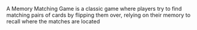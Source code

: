 A Memory Matching Game is a classic game where players try to find matching pairs of cards by flipping them over, relying on their memory to recall where the matches are located
